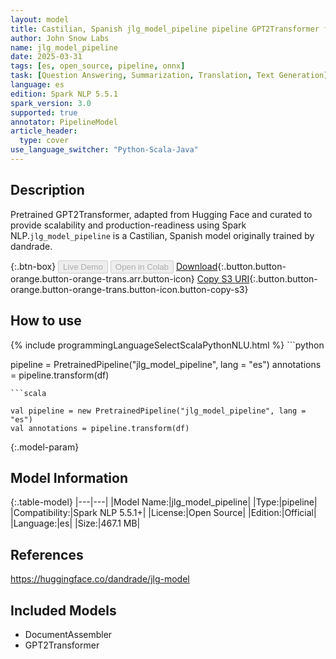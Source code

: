 ```yaml
---
layout: model
title: Castilian, Spanish jlg_model_pipeline pipeline GPT2Transformer from dandrade
author: John Snow Labs
name: jlg_model_pipeline
date: 2025-03-31
tags: [es, open_source, pipeline, onnx]
task: [Question Answering, Summarization, Translation, Text Generation]
language: es
edition: Spark NLP 5.5.1
spark_version: 3.0
supported: true
annotator: PipelineModel
article_header:
  type: cover
use_language_switcher: "Python-Scala-Java"
---
```


## Description

Pretrained GPT2Transformer, adapted from Hugging Face and curated to provide scalability and production-readiness using Spark NLP.`jlg_model_pipeline` is a Castilian, Spanish model originally trained by dandrade.

{:.btn-box}
<button class="button button-orange" disabled>Live Demo</button>
<button class="button button-orange" disabled>Open in Colab</button>
[Download](https://s3.amazonaws.com/auxdata.johnsnowlabs.com/public/models/jlg_model_pipeline_es_5.5.1_3.0_1743394782086.zip){:.button.button-orange.button-orange-trans.arr.button-icon}
[Copy S3 URI](s3://auxdata.johnsnowlabs.com/public/models/jlg_model_pipeline_es_5.5.1_3.0_1743394782086.zip){:.button.button-orange.button-orange-trans.button-icon.button-copy-s3}

## How to use



<div class="tabs-box" markdown="1">
{% include programmingLanguageSelectScalaPythonNLU.html %}
```python

pipeline = PretrainedPipeline("jlg_model_pipeline", lang = "es")
annotations =  pipeline.transform(df)   

```
```scala

val pipeline = new PretrainedPipeline("jlg_model_pipeline", lang = "es")
val annotations = pipeline.transform(df)

```
</div>

{:.model-param}
## Model Information

{:.table-model}
|---|---|
|Model Name:|jlg_model_pipeline|
|Type:|pipeline|
|Compatibility:|Spark NLP 5.5.1+|
|License:|Open Source|
|Edition:|Official|
|Language:|es|
|Size:|467.1 MB|

## References

https://huggingface.co/dandrade/jlg-model

## Included Models

- DocumentAssembler
- GPT2Transformer